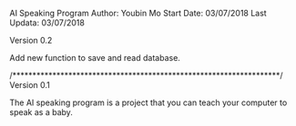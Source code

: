 AI Speaking Program
Author: Youbin Mo
Start Date: 03/07/2018
Last Updata: 03/07/2018

Version 0.2

Add new function to save and read database.


/*******************************************************************/
Version 0.1

The AI speaking program is a project that you can teach your computer to speak as a baby.
